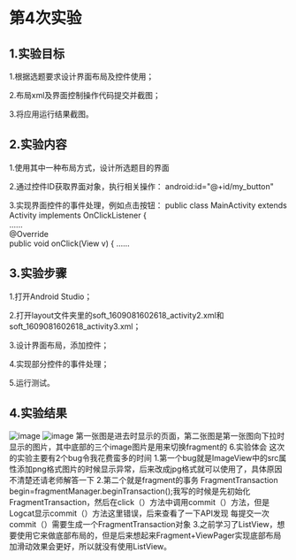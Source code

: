 # 第4次实验
## 1.实验目标
1.根据选题要求设计界面布局及控件使用；

2.布局xml及界面控制操作代码提交并截图；

3.将应用运行结果截图。
## 2.实验内容
1.使用其中一种布局方式，设计所选题目的界面

2.通过控件ID获取界面对象，执行相关操作：
android:id="@+id/my_button"

3.实现界面控件的事件处理，例如点击按钮：
public class MainActivity extends Activity  implements OnClickListener {    
    ......   
    @Override    
    public void onClick(View v) { 
    ......
    
## 3.实验步骤
1.打开Android Studio；

2.打开layout文件夹里的soft_1609081602618_activity2.xml和soft_1609081602618_activity3.xml；

3.设计界面布局，添加控件；

4.实现部分控件的事件处理；

5.运行测试。
## 4.实验结果
![image](https://github.com/unihaoke/android-labs-2018/blob/master/soft1609081602618/1526055697(1).png)
![image](https://github.com/unihaoke/android-labs-2018/blob/master/soft1609081602618/1526108833(1).png)
第一张图是进去时显示的页面，第二张图是第一张图向下拉时显示的图片，其中底部的三个image图片是用来切换fragment的
6.实验体会
这次的实验主要有2个bug令我花费蛮多的时间
1.第一个bug就是ImageView中的src属性添加png格式图片的时候显示异常，后来改成jpg格式就可以使用了，具体原因不清楚还请老师解答一下
2.第二个就是fragment的事务
FragmentTransaction begin=fragmentManager.beginTransaction();我写的时候是先初始化FragmentTransaction，然后在click（）方法中调用commit（）方法，但是Logcat显示commit（）方法这里错误，后来查看了一下API发现
每提交一次commit（）需要生成一个FragmentTransaction对象
3.之前学习了ListView，想要使用它来做底部布局的，但是后来想起来Fragment+ViewPager实现底部布局加滑动效果会更好，所以就没有使用ListView。
